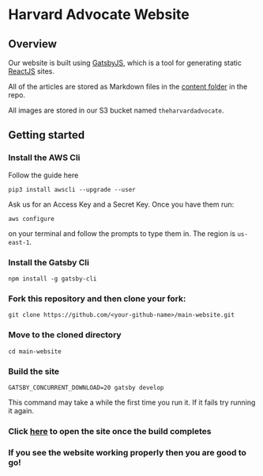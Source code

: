 # Harvard Advocate Website

## Overview

Our website is built using [GatsbyJS](https://www.gatsbyjs.org/), which is a tool for generating static [ReactJS](https://reactjs.org/) sites.

All of the articles are stored as Markdown files in the [content folder](https://github.com/harvardadvocate/main-website/tree/master/src/pages/content) in the repo.

All images are stored in our S3 bucket named `theharvardadvocate`.

## Getting started

### Install the AWS Cli

Follow the guide here

`pip3 install awscli --upgrade --user`

Ask us for an Access Key and a Secret Key. Once you have them run:

`aws configure`

on your terminal and follow the prompts to type them in. The region is `us-east-1`.


### Install the Gatsby Cli

`npm install -g gatsby-cli`

### Fork this repository and then clone your fork:

`git clone https://github.com/<your-github-name>/main-website.git`

### Move to the cloned directory

`cd main-website`

### Build the site

`GATSBY_CONCURRENT_DOWNLOAD=20 gatsby develop`

This command may take a while the first time you run it. If it fails try running it again.

### Click [here](http://localhost:8000) to open the site once the build completes

### If you see the website working properly then you are good to go!
